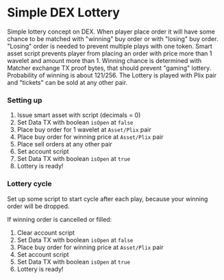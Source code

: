 # Simple DEX Lottery

Simple lottery concept on DEX.
When player place order it will have some chance to be matched with "winning" buy order or with "losing" buy order.
"Losing" order is needed to prevent multiple plays with one token.
Smart asset script prevents player from placing an order with price more than 1 wavelet and amount more than 1.
Winning chance is determined with Matcher exchange TX proof bytes, that should prevent "gaming" lottery.
Probability of winning is about 121/256.
The Lottery is played with Plix pair and "tickets" can be sold at any other pair.

### Setting up

1. Issue smart asset with script (decimals = 0)
2. Set Data TX with boolean `isOpen` at `false`
3. Place buy order for 1 wavelet at `Asset/Plix` pair
4. Place buy order for winning price at `Asset/Plix` pair
5. Place sell orders at any other pair
6. Set account script
7. Set Data TX with boolean `isOpen` at `true`
8. Lottery is ready!

### Lottery cycle

Set up some script to start cycle after each play, because your winning order will be dropped.

If winning order is cancelled or filled:
1. Clear account script
2. Set Data TX with boolean `isOpen` at `false`
3. Place buy order for winning price at `Asset/Plix` pair
4. Set account script
5. Set Data TX with boolean `isOpen` at `true`
6. Lottery is ready!

